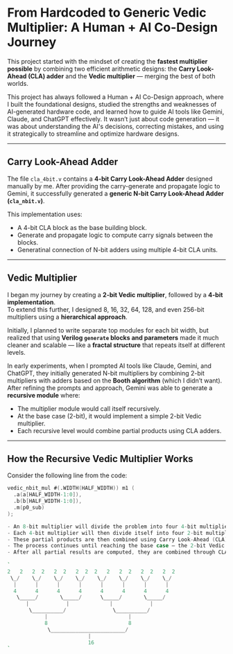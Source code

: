 # From Hardcoded to Generic Vedic Multiplier: A Human + AI Co-Design Journey

This project started with the mindset of creating the **fastest multiplier possible** by combining two efficient arithmetic designs: the **Carry Look-Ahead (CLA) adder** and the **Vedic multiplier** — merging the best of both worlds.

This project has always followed a Human + AI Co-Design approach, where I built the foundational designs, studied the strengths and weaknesses of AI-generated hardware code, and learned how to guide AI tools like Gemini, Claude, and ChatGPT effectively. It wasn’t just about code generation — it was about understanding the AI's decisions, correcting mistakes, and using it strategically to streamline and optimize hardware designs.

---

## Carry Look-Ahead Adder

The file `cla_4bit.v` contains a **4-bit Carry Look-Ahead Adder** designed manually by me. After providing the carry-generate and propagate logic to Gemini, it successfully generated a **generic N-bit Carry Look-Ahead Adder (`cla_nbit.v`)**.

This implementation uses:
- A 4-bit CLA block as the base building block.
- Generate and propagate logic to compute carry signals between the blocks.
- Generatinal connection of N-bit adders using multiple 4-bit CLA units.

---

## Vedic Multiplier

I began my journey by creating a **2-bit Vedic multiplier**, followed by a **4-bit implementation**.  
To extend this further, I designed 8, 16, 32, 64, 128, and even 256-bit multipliers using a **hierarchical approach**.

Initially, I planned to write separate top modules for each bit width, but realized that using **Verilog `generate` blocks and parameters** made it much cleaner and scalable — like a **fractal structure** that repeats itself at different levels.

In early experiments, when I prompted AI tools like Claude, Gemini, and ChatGPT, they initially generated N-bit multipliers by combining 2-bit multipliers with adders based on the **Booth algorithm** (which I didn’t want).  
After refining the prompts and approach, Gemini was able to generate a **recursive module** where:
- The multiplier module would call itself recursively.
- At the base case (2-bit), it would implement a simple 2-bit Vedic multiplier.
- Each recursive level would combine partial products using CLA adders.

---

## How the Recursive Vedic Multiplier Works

Consider the following line from the code:
```verilog
vedic_nbit_mul #(.WIDTH(HALF_WIDTH)) m1 (
  .a(a[HALF_WIDTH-1:0]),
  .b(b[HALF_WIDTH-1:0]),
  .m(p0_sub)
);

- An 8-bit multiplier will divide the problem into four 4-bit multipliers, handling the top-left, top-right, bottom-left, and bottom-right portions of the partial product matrix.
- Each 4-bit multiplier will then divide itself into four 2-bit multipliers, following the same pattern.
- These partial products are then combined using Carry Look-Ahead (CLA) adders at each stage.
- The process continues until reaching the base case — the 2-bit Vedic multiplier.
- After all partial results are computed, they are combined through CLA adders to produce the final result.
 
`
2   2   2  2   2  2   2  2  2   2   2  2   2  2   2  2   
 \_/    \_/    \_/    \_/    \_/    \_/    \_/    \_/ 
  |      |      |      |      |      |      |      |
  4      4      4      4      4      4      4      4 
   \_____/       \_____/      \_____/       \_____/
      |            |             |            |
       \__________/               \__________/ 
            |                          |
            8                          8
             \________________________/
                          |
                          16
`  
